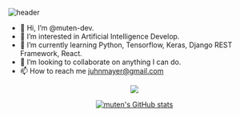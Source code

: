 ![header](https://capsule-render.vercel.app/api?type=waving&color=timeGradient&height=200&section=header&text=muten&desc=welcome&fontSize=90&fontAlignY=33&descAlign=61&descAlignY=51)
- 👋 Hi, I’m @muten-dev.
- 👀 I’m interested in Artificial Intelligence Develop.
- 🌱 I’m currently learning Python, Tensorflow, Keras, Django REST Framework, React.
- 💞️ I’m looking to collaborate on anything I can do.
- 📫 How to reach me juhnmayer@gmail.com

<div align="center">
  <img src="https://img.shields.io/badge/Python-3766AB?style=flat-square&logo=Python&logoColor=white"/></a>

[![muten's GitHub stats](https://github-readme-stats.vercel.app/api?username=muten-dev&show_icons=true&theme=onedark)](https://github.com/muten-dev/)
</div>

<!---
**muten-dev/muten-dev** is a ✨ _special_ ✨ repository because its `README.md` (this file) appears on your GitHub profile.

Here are some ideas to get you started:

- 🔭 I’m currently working on ...
- 🌱 I’m currently learning ...
- 👯 I’m looking to collaborate on ...
- 🤔 I’m looking for help with ...
- 💬 Ask me about ...
- 📫 How to reach me: ...
- 😄 Pronouns: ...
- ⚡ Fun fact: ...
-->
